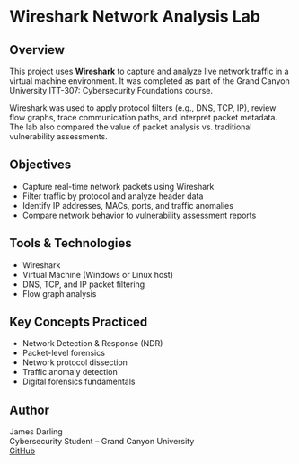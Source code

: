 # Wireshark Network Analysis Lab

## Overview
This project uses **Wireshark** to capture and analyze live network traffic in a virtual machine environment. It was completed as part of the Grand Canyon University ITT-307: Cybersecurity Foundations course.

Wireshark was used to apply protocol filters (e.g., DNS, TCP, IP), review flow graphs, trace communication paths, and interpret packet metadata. The lab also compared the value of packet analysis vs. traditional vulnerability assessments.

## Objectives
- Capture real-time network packets using Wireshark
- Filter traffic by protocol and analyze header data
- Identify IP addresses, MACs, ports, and traffic anomalies
- Compare network behavior to vulnerability assessment reports

## Tools & Technologies
- Wireshark
- Virtual Machine (Windows or Linux host)
- DNS, TCP, and IP packet filtering
- Flow graph analysis

## Key Concepts Practiced
- Network Detection & Response (NDR)
- Packet-level forensics
- Network protocol dissection
- Traffic anomaly detection
- Digital forensics fundamentals


## Author
James Darling  
Cybersecurity Student – Grand Canyon University  
[GitHub](https://github.com/jdarlin91)

